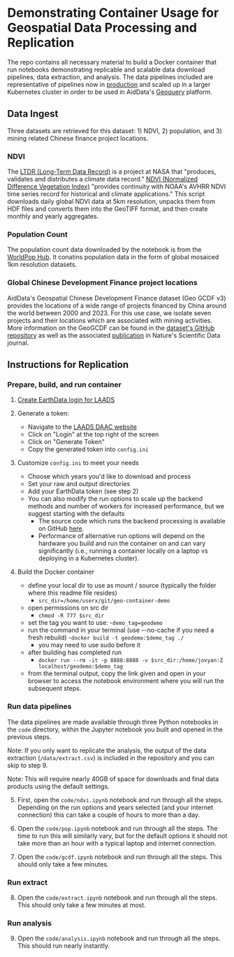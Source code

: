 # Demonstrating Container Usage for Geospatial Data Processing and Replication

The repo contains all necessary material to build a Docker container that run notebooks demonstrating replicable and scalable data download pipelines, data extraction, and analysis. The data pipelines included are representative of pipelines now in [production](https://github.com/aiddata/geo-datasets) and scaled up in a larger Kubernetes cluster in order to be used in AidData's [Geoquery](https://geoquery.org) platform.



## Data Ingest

Three datasets are retrieved for this dataset: 1) NDVI, 2) population, and 3) mining related Chinese finance project locations.

### NDVI

The [LTDR (Long-Term Data Record)](https://ladsweb.modaps.eosdis.nasa.gov/missions-and-measurements/applications/ltdr/) is a project at NASA that "produces, validates and distributes a climate data record." [NDVI (Normalized Difference Vegetation Index)](https://modis-land.gsfc.nasa.gov/vi.html) "provides continuity with NOAA's AVHRR NDVI time series record for historical and climate applications."
This script downloads daily global NDVI data at 5km resolution, unpacks them from HDF files and converts them into the GeoTIFF format, and then create monthly and yearly aggregates.

### Population Count
The population count data downloaded by the notebook is from the [WorldPop Hub](https://hub.worldpop.org/geodata/listing?id=64). It conatins population data in the form of global mosaiced 1km resolution datasets.


### Global Chinese Development Finance project locations

AidData's Geospatial Chinese Development Finance dataset (Geo GCDF v3) provides the locations of a wide range of projects financed by China around the world between 2000 and 2023. For this use case, we isolate seven projects and their locations which are associated with mining activities. More information on the GeoGCDF can be found in the [dataset's GitHub repository](https://github.com/aiddata/gcdf-geospatial-data) as well as the associated [publication](https://www.nature.com/articles/s41597-024-03341-w) in Nature's Scientific Data journal.



## Instructions for Replication


### Prepare, build, and run container

1. [Create EarthData login for LAADS](https://urs.earthdata.nasa.gov/users/new)

2. Generate a token:
    - Navigate to the [LAADS DAAC website](https://ladsweb.modaps.eosdis.nasa.gov/)
    - Click on "Login" at the top right of the screen
    - Click on "Generate Token"
    - Copy the generated token into `config.ini`

3. Customize `config.ini` to meet your needs
    - Choose which years you'd like to download and process
    - Set your raw and output directories
    - Add your EarthData token (see step 2)
    - You can also modify the run options to scale up the backend methods and number of workers for increased performance, but we suggest starting with the defaults
        - The source code which runs the backend processing is available on GitHub [here](https://github.com/aiddata/geo-datasets/blob/575944f3d1b5feedef397e41e3a05352bfb3a033/global_scripts/data_manager/src/data_manager/dataset.py).
        - Performance of alternative run options will depend on the hardware you build and run the container on and can vary significantly (i.e., running a container locally on a laptop vs deploying in a Kubernetes cluster).

4. Build the Docker container
    - define your local dir to use as mount / source (typically the folder where this readme file resides)
        - `src_dir=/home/userx/git/geo-container-demo`
    - open permissions on src dir
        - `chmod -R 777 $src_dir`
    - set the tag you want to use:
        -`demo_tag=geodemo`
    - run the command in your terminal (use --no-cache if you need a fresh rebuild)
        -`docker build -t geodemo:$demo_tag ./`
        - you may need to use sudo before it
    - after building has completed run
        - `docker run --rm -it -p 8888:8888 -v $src_dir:/home/jovyan:Z localhost/geodemo:$demo_tag`
    - from the terminal output, copy the link given and open in your browser to access the notebook environment where you will run the subsequent steps.


### Run data pipelines

The data pipelines are made available through three Python notebooks in the `code` directory, within the Jupyter notebook you built and opened in the previous steps.

Note: If you only want to replicate the analysis, the output of the data extraction (`/data/extract.csv`) is included in the repository and you can skip to step 9.

Note: This will require nearly 40GB of space for downloads and final data products using the default settings.


5. First, open the `code/ndvi.ipynb` notebook and run through all the steps. Depending on the run options and years selected (and your internet connection) this can take a couple of hours to more than a day.

6. Open the `code/pop.ipynb` notebook and run through all the steps. The time to run this will similarly vary, but for the default options it should not take more than an hour with a typical laptop and internet connection.

7. Open the `code/gcdf.ipynb` notebook and run through all the steps. This should only take a few minutes.


### Run extract

8. Open the `code/extract.ipynb` notebook and run through all the steps. This should only take a few minutes at most.

### Run analysis

9. Open the `code/analysis.ipynb` notebook and run through all the steps. This should run nearly instantly.
